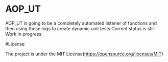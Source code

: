 # AOP_UT

AOP_UT is going to be a completely automated listener of functions and then using those logs to create dynamic unit tests
Current status is still Work in progress.

#License

The project is under the MIT License(https://opensource.org/licenses/MIT)
